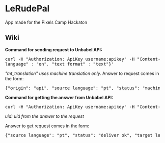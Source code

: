 # LeRudePal
App made for the Pixels Camp Hackaton

## Wiki
<strong>Command for sending request to Unbabel API:</strong>

<pre>
curl -H "Authorization: ApiKey username:apikey" -H "Content-Type: application/json" -X POST https://sandbox.unbabel.com/tapi/v2/mt_translation/ -d '{"text" : "Text_to_translate", "target_
language" : "en", "text_format" : "text"}'
</pre>
*"mt_translation" uses machine translation only.*
Answer to request comes in the form:
<pre>
{"origin": "api", "source_language": "pt", "status": "machine_translate_in_progress", "target_language": "en", "text": "cabrão", "text_format": "text", "uid": "7020203a4a"}
</pre>

<strong>Command for getting the answer from Unbabel API:</strong>

<pre>
curl -H "Authorization: ApiKey username:apikey" -H "Content-Type: application/json" -X GET https://sandbox.unbabel.com/tapi/v2/mt_translation/"uid"/
</pre>
*uid: uid from the answer to the request*

Answer to get request comes in the form:
<pre>
{"source_language": "pt", "status": "deliver_ok", "target_language": "en", "text": "cabrão", "text_format": "text", "translatedText": "bastard", "uid": "7020203a4a"}
</pre>


